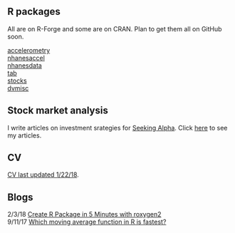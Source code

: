 ## R packages

All are on R-Forge and some are on CRAN. Plan to get them all on GitHub soon.

[accelerometry](https://cran.r-project.org/web/packages/accelerometry/index.html) <br>
[nhanesaccel](http://r-forge.r-project.org/R/?group_id=1733) <br>
[nhanesdata](https://r-forge.r-project.org/projects/nhanesdata/) <br>
[tab](https://cran.r-project.org/web/packages/tab/index.html) <br>
[stocks](https://cran.r-project.org/web/packages/stocks/index.html) <br>
[dvmisc](https://cran.r-project.org/web/packages/dvmisc/index.html) <br>

## Stock market analysis

I write articles on investment srategies for [Seeking Alpha](https://seekingalpha.com/). Click [here](https://seekingalpha.com/author/dane-van-domelen/articles#articles) to see my articles.

## CV

[CV last updated 1/22/18](https://vandomed.github.io/drv_cv_1_28_18.html).

## Blogs

2/3/18 [Create R Package in 5 Minutes with roxygen2](https://vandomed.github.io/build_rpackage.html) <br>
9/11/17 [Which moving average function in R is fastest?](https://vandomed.github.io/moving_averages.html)
